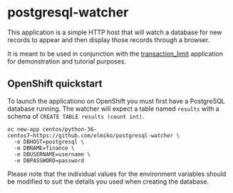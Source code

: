 # postgresql-watcher

This application is a simple HTTP host that will watch a database for new
records to appear and then display those records through a browser.

It is meant to be used in conjunction with the
[transaction_limit](https://github.com/rebeccaSimmonds19/transaction_limit)
application for demonstration and tutorial purposes.

## OpenShift quickstart

To launch the applicationo on OpenShift you must first have a PostgreSQL
database running. The watcher will expect a table named `results` with a
schema of `CREATE TABLE results (count int)`.

```
oc new-app centos/python-36-centos7~https://github.com/elmiko/postgresql-watcher \
  -e DBHOST=postgresql \
  -e DBNAME=finance \
  -e DBUSERNAME=username \
  -e DBPASSWORD=password
```

Please note that the individual values for the environment variables should
be modified to suit the details you used when creating the database.
